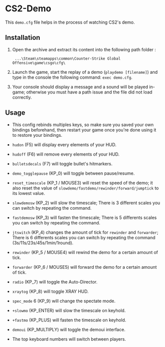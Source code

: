 # CS2-Demo
This `demo.cfg` file helps in the process of watching CS2's demo.

## Installation
1. Open the archive and extract its content into the following path folder :

        ...\Steam\steamapps\common\Counter-Strike Global Offensive\game\csgo\cfg\

2. Launch the game, start the replay of a demo (`playdemo [filename]`) and type in the console the following command: `exec demo.cfg`.

3. Your console should display a message and a sound will be played in-game; otherwise you must have a path issue and the file did not load correctly.

## Usage
- This config rebinds multiples keys, so make sure you saved your own bindings beforehand, then restart your game once you're done using it to restore your bindings.
  
- `hudon` (F5) will display every elements of your HUD.
- `hudoff` (F6) will remove every elements of your HUD.
- `bulletsdecals` (F7) will toggle bullet's hitmarkers.
  
- `demo_togglepause` (KP_0) will toggle between pause/resume.
- `reset_timescale` (KP_1 / MOUSE3) will reset the speed of the demo; it also reset the value of `slowdemo/fastdemo/rewinder/forward/jumptick` to its lowest value.
- `slowdemosw` (KP_2) will slow the timescale; There is 3 different scales you can switch by repeating the command.
- `fastdemosw` (KP_3) will fasten the timescale; There is 5 differents scales you can switch by repeating the command.
- `jtswitch` (KP_4) changes the amount of tick for `rewinder` and `forwarder`; There is 6 differents scales you can switch by repeating the command (3s/11s/23s/45s/1min/1round).
- `rewinder` (KP_5 / MOUSE4) will rewind the demo for a certain amount of tick.
- `forwarder` (KP_6 / MOUSE5) will forward the demo for a certain amount of tick.
- `radio` (KP_7) will toggle the Auto-Director.
- `xraytog` (KP_8) will toggle XRAY HUD.
- `spec_mode` 6 (KP_9) will change the spectate mode.
  
- `+slowmo` (KP_ENTER) will slow the timescale on keyhold.
- `+fastmo` (KP_PLUS) will fasten the timescale on keyhold.
- `demoui` (KP_MULTIPLY) will toggle the demoui interface.
  
- The top keyboard numbers will switch between players.
